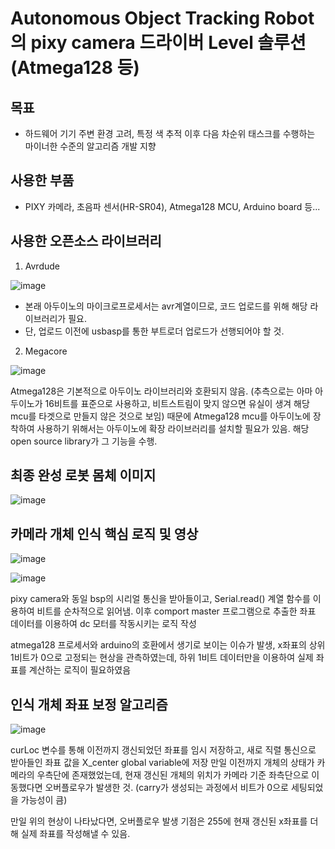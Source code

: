 # Autonomous Object Tracking Robot의 pixy camera 드라이버 Level 솔루션(Atmega128 등)

## 목표
- 하드웨어 기기 주변 환경 고려, 특정 색 추적 이후 다음 차순위 태스크를 수행하는 마이너한 수준의 알고리즘 개발 지향

## 사용한 부품
- PIXY 카메라, 초음파 센서(HR-SR04), Atmega128 MCU, Arduino board 등...

## 사용한 오픈소스 라이브러리

1. Avrdude

![image](https://user-images.githubusercontent.com/80696846/174485770-6edc566d-c01e-451f-9e70-b5aa753ec5dc.png)

- 본래 아두이노의 마이크로프로세서는 avr계열이므로, 코드 업로드를 위해  해당 라이브러리가 필요.
- 단, 업로드 이전에 usbasp를 통한 부트로더 업로드가 선행되어야 할 것.

2. Megacore

![image](https://user-images.githubusercontent.com/80696846/174485779-20d20092-f09f-48db-917e-79652069a8f7.png)

Atmega128은 기본적으로 아두이노 라이브러리와 호환되지 않음.
(추측으로는 아마 아두이노가 16비트를 표준으로 사용하고, 비트스트림이 맞지 않으면 유실이 생겨 해당 mcu를 타겟으로 만들지 않은 것으로 보임)
때문에 Atmega128 mcu를 아두이노에 장착하여 사용하기 위해서는 아두이노에 확장 라이브러리를 설치할 필요가 있음. 해당 open source library가 그 기능을 수행.

## 최종 완성 로봇 몸체 이미지

![image](https://user-images.githubusercontent.com/80696846/174485550-09274c27-421c-4f36-983a-ebfe8c22e833.png)

## 카메라 개체 인식 핵심 로직 및 영상

![image](https://user-images.githubusercontent.com/80696846/174485590-1af2dce8-5f69-4508-8364-c34c4e4f3b4d.png)

![image](https://user-images.githubusercontent.com/80696846/174485615-e2c8726c-1bbe-4647-bc23-d19864fb09e7.png)


pixy camera와 동일 bsp의 시리얼 통신을 받아들이고, Serial.read() 계열 함수를 이용하여 비트를 순차적으로 읽어냄.
이후 comport master 프로그램으로 추출한 좌표 데이터를 이용하여 dc 모터를 작동시키는 로직 작성

atmega128 프로세서와 arduino의 호환에서 생기로 보이는 이슈가 발생, x좌표의 상위 1비트가 0으로 고정되는 현상을 관측하였는데, 하위 1비트 데이터만을 이용하여 실제 좌표를 계산하는 로직이 필요하였음

## 인식 개체 좌표 보정 알고리즘

![image](https://user-images.githubusercontent.com/80696846/174485662-7c5bfcf8-64c4-401f-afc1-33c3960b4ec1.png)

curLoc 변수를 통해 이전까지 갱신되었던 좌표를 임시 저장하고, 새로 직렬 통신으로 받아들인 좌표 값을 X_center global variable에 저장
만일 이전까지 개체의 상태가 카메라의 우측단에 존재했었는데, 현재 갱신된 개체의 위치가 카메라 기준 좌측단으로 이동했다면 오버플로우가 발생한 것. (carry가 생성되는 과정에서 비트가 0으로 세팅되었을 가능성이 큼)

만일 위의 현상이 나타났다면, 오버플로우 발생 기점은 255에 현재 갱신된 x좌표를 더해 실제 좌표를 작성해낼 수 있음.

